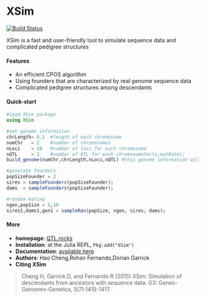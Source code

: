 # XSim

[![Build Status](https://travis-ci.org/reworkhow/XSim.jl.svg?branch=master)](https://travis-ci.org/reworkhow/XSim.jl)

XSim is a fast and user-friendly tool to simulate sequence data and complicated pedigree structures

#### Features

* An efficient CPOS algorithm
* Using founders that are characterized by real genome sequence data
* Complicated pedigree structures among descendants

#### Quick-start

```Julia
#load XSim package
using XSim

#set genome information
chrLength= 0.1  #length of each chromosome 
numChr   = 2    #number of chromosomes
nLoci    = 10   #number of loci for each chromosome
nQTL     = 1    #number of QTL for each chromosomefects,mutRate);
build_genome(numChr,chrLength,nLoci,nQTL) #this genome information will be used for subsequent computaions

#generate founders
popSizeFounder = 2
sires = sampleFounders(popSizeFounder);
dams  = sampleFounders(popSizeFounder);

#random mating
ngen,popSize = 5,10
sires1,dams1,gen1 = sampleRan(popSize, ngen, sires, dams);
```


#### More

* **homepage**: [QTL.rocks](http://QTL.rocks)
* **Installation**: at the Julia REPL, `Pkg.add("XSim")`
* **Documentation**: [available here](https://github.com/reworkhow/XSim.jl/wiki)
* **Authors**: Hao Cheng,Rohan Fernando,Dorian Garrick
* **Citing XSim** 

>Cheng H, Garrick D, and Fernando R (2015) XSim: Simulation of descendants from ancestors with sequence data. G3: Genes-Genomes-Genetics, 5(7):1415-1417.
